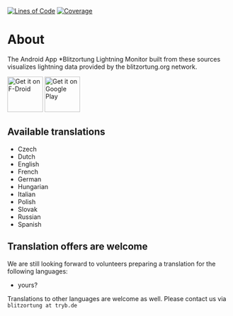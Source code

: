 [![Lines of Code](https://sonar.tryb.de/api/project_badges/measure?project=wuan_bo-android_AYcZZuyTg4e1BA2WvQjK&metric=ncloc&token=ee89146b4ee29206327218b2a499361405b50fb2)](https://sonar.tryb.de/dashboard?id=wuan_bo-android_AYcZZuyTg4e1BA2WvQjK)
[![Coverage](https://sonar.tryb.de/api/project_badges/measure?project=wuan_bo-android_AYcZZuyTg4e1BA2WvQjK&metric=coverage&token=ee89146b4ee29206327218b2a499361405b50fb2)](https://sonar.tryb.de/dashboard?id=wuan_bo-android_AYcZZuyTg4e1BA2WvQjK)

# About

The Android App *Blitzortung Lightning Monitor built from these sources visualizes lightning data provided by the blitzortung.org network.

[<img src="https://fdroid.gitlab.io/artwork/badge/get-it-on.png"
     alt="Get it on F-Droid"
     height="80">](https://f-droid.org/packages/org.blitzortung.android.app/)
[<img src="https://play.google.com/intl/en_us/badges/images/generic/en-play-badge.png"
     alt="Get it on Google Play"
     height="80">](https://play.google.com/store/apps/details?id=org.blitzortung.android.app)

## Available translations

 * Czech
 * Dutch
 * English
 * French
 * German
 * Hungarian
 * Italian
 * Polish
 * Slovak
 * Russian
 * Spanish

## Translation offers are welcome

We are still looking forward to volunteers preparing a translation for the following languages:

 * yours?

Translations to other languages are welcome as well. Please contact us via `blitzortung at tryb.de`


